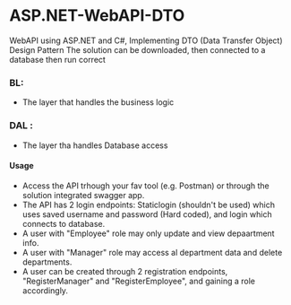 # ASP.NET-WebAPI-DTO
WebAPI using ASP.NET and C#, Implementing DTO (Data Transfer Object) Design Pattern
The solution can be downloaded, then connected to a database then run correct

### BL: 
- The layer that handles the business logic
### DAL :
- The layer tha handles Database access

#### Usage
- Access the API trhough your fav tool (e.g. Postman) or through the solution integrated swagger app.
- The API has 2 login endpoints: Staticlogin (shouldn't be used) which uses saved username and password (Hard coded), and login which connects to database.
- A user with "Employee" role may only update and view depaartment info.
- A user with "Manager" role may access al department data and delete departments.
- A user can be created through 2 registration endpoints, "RegisterManager" and "RegisterEmployee", and gaining a role accordingly.

